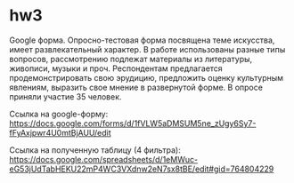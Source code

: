 # hw3
Google форма.
Опросно-тестовая форма посвящена теме искусства, имеет развлекательный характер. В работе использованы разные типы вопросов, рассмотрению подлежат материалы из литературы, живописи, музыки и проч. Респондентам предлагается продемонстрировать свою эрудицию, предложить оценку культурным явлениям, выразить свое мнение в развернутой форме. В опросе приняли участие 35 человек. 

Ссылка на google-форму: https://docs.google.com/forms/d/1fVLW5aDMSUM5ne_zUgy6Sy7-fFyAxjpwr4U0mtBjAUU/edit 

Ссылка на полученную таблицу (4 фильтра): https://docs.google.com/spreadsheets/d/1eMWuc-eG53jUdTabHEKU22mP4WC3VXdnw2eN7sx8tBE/edit#gid=764804229
